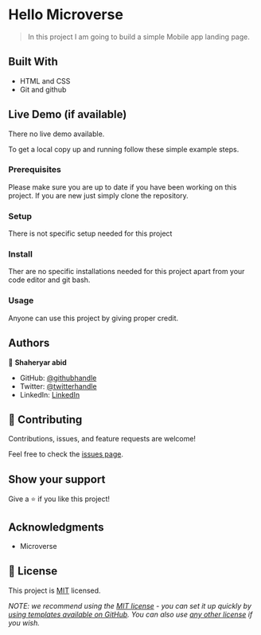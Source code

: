# Hello Microverse

> In this project I am going to build a simple Mobile app landing page.


## Built With

- HTML and CSS
- Git and github

## Live Demo (if available)
There no live demo available.

To get a local copy up and running follow these simple example steps.

### Prerequisites
Please make sure you are up to date if you have been working on this project. If you are new just simply clone the repository.
### Setup
There is not specific setup needed for this project
### Install
Ther are no specific installations needed for this project apart from your code editor and git bash.
### Usage
Anyone can use this project by giving proper credit.

## Authors

👤 **Shaheryar abid**

- GitHub: [@githubhandle](https://github.com/Shaheryar0054)
- Twitter: [@twitterhandle](https://twitter.com/sharyar0310)
- LinkedIn: [LinkedIn](https://www.linkedin.com/in/shaheryar-abid-8758121b3/)

## 🤝 Contributing

Contributions, issues, and feature requests are welcome!

Feel free to check the [issues page](../../issues/).

## Show your support

Give a ⭐️ if you like this project!

## Acknowledgments

- Microverse

## 📝 License

This project is [MIT](./LICENSE) licensed.

_NOTE: we recommend using the [MIT license](https://choosealicense.com/licenses/mit/) - you can set it up quickly by [using templates available on GitHub](https://docs.github.com/en/communities/setting-up-your-project-for-healthy-contributions/adding-a-license-to-a-repository). You can also use [any other license](https://choosealicense.com/licenses/) if you wish._

